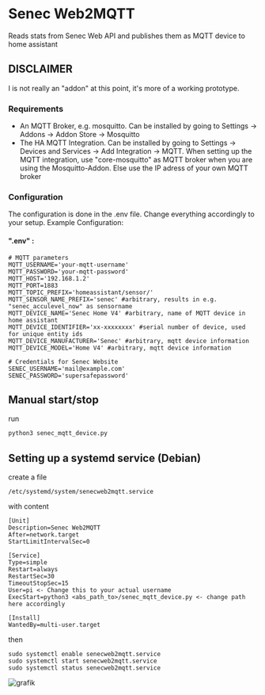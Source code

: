 # Senec Web2MQTT
Reads stats from Senec Web API and publishes them as MQTT device to home assistant

## DISCLAIMER
I is not really an "addon" at this point, it's more of a working prototype.

### Requirements
- An MQTT Broker, e.g. mosquitto. Can be installed by going to Settings -> Addons -> Addon Store -> Mosquitto
- The HA MQTT Integration. Can be installed by going to Settings -> Devices and Services -> Add Integration -> MQTT. 
When setting up the MQTT integration, use "core-mosquitto" as MQTT broker when you are using the Mosquitto-Addon. Else use the IP adress of your own MQTT broker

### Configuration 
The configuration is done in the .env file. Change everything accordingly to your setup. Example Configuration:
#### ".env" :
```
# MQTT parameters
MQTT_USERNAME='your-mqtt-username'
MQTT_PASSWORD='your-mqtt-password'
MQTT_HOST='192.168.1.2'
MQTT_PORT=1883
MQTT_TOPIC_PREFIX='homeassistant/sensor/'
MQTT_SENSOR_NAME_PREFIX='senec' #arbitrary, results in e.g. "senec_acculevel_now" as sensorname
MQTT_DEVICE_NAME='Senec Home V4' #arbitrary, name of MQTT device in home assistant
MQTT_DEVICE_IDENTIFIER='xx-xxxxxxxx' #serial number of device, used for unique entity ids
MQTT_DEVICE_MANUFACTURER='Senec' #arbitrary, mqtt device information
MQTT_DEVICE_MODEL='Home V4' #arbitrary, mqtt device information

# Credentials for Senec Website
SENEC_USERNAME='mail@example.com'
SENEC_PASSWORD='supersafepassword'
```


## Manual start/stop
run
```bash
python3 senec_mqtt_device.py
``` 

## Setting up a systemd service (Debian)
create a file 
```
/etc/systemd/system/senecweb2mqtt.service
```
with content
```
[Unit]
Description=Senec Web2MQTT
After=network.target
StartLimitIntervalSec=0

[Service]
Type=simple
Restart=always
RestartSec=30
TimeoutStopSec=15
User=pi <- Change this to your actual username
ExecStart=python3 <abs_path_to>/senec_mqtt_device.py <- change path here accordingly

[Install]
WantedBy=multi-user.target
```

then
```
sudo systemctl enable senecweb2mqtt.service
sudo systemctl start senecweb2mqtt.service
sudo systemctl status senecweb2mqtt.service
```

![grafik](https://github.com/mstuettgen/homeassistant-addons/assets/10927858/a0d2c28b-7ee6-4267-847b-80b5509108c0)


